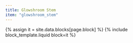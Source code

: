 ```yaml
---
title: Glowshroom Stem
item: "glowshroom_stem"
---
```


{% assign it = site.data.blocks[page.block] %}
{% include block_template.liquid block=it %}

